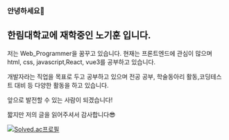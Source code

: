 ### 안녕하세요👋
## 한림대학교에 재학중인 노기훈 입니다.
저는 Web_Programmer을 꿈꾸고 있습니다.
현재는 프론트엔드에 관심이 많으며 html, css, javascript,React, vue3를 공부하고 있습니다.

개발자라는 직업을 목표로 두고 공부하고 있으며 전공 공부, 학술동아리 활동,코딩테스트 대비 등 다양한 활동을 하고 있습니다.

앞으로 발전할 수 있는 사람이 되겠습니다!

짧지만 저의 글을 읽어주셔서 감사합니다😎




[![Solved.ac프로필](http://mazassumnida.wtf/api/v2/generate_badge?boj=shrlgns1107)](https://solved.ac/{shrlgns1107})
